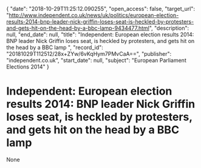 {
  "date": "2018-10-29T11:25:12.090255", 
  "open_access": false, 
  "target_url": "http://www.independent.co.uk/news/uk/politics/european-election-results-2014-bnp-leader-nick-griffin-loses-seat-is-heckled-by-protesters-and-gets-hit-on-the-head-by-a-bbc-lamp-9434477.html", 
  "description": null, 
  "end_date": null, 
  "title": "Independent:  European election results 2014: BNP leader Nick Griffin loses seat, is heckled by protesters, and gets hit on the head by a BBC lamp ", 
  "record_id": "20181029T112512/28x+ZYw/6vKqHym7PMvCaA==", 
  "publisher": "independent.co.uk", 
  "start_date": null, 
  "subject": "European Parliament Elections 2014"
}

# Independent:  European election results 2014: BNP leader Nick Griffin loses seat, is heckled by protesters, and gets hit on the head by a BBC lamp 

None